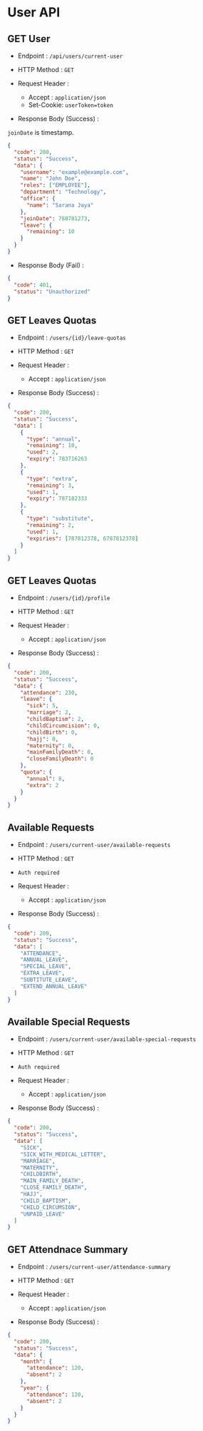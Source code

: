 # User API

## GET User

- Endpoint : `/api/users/current-user`
- HTTP Method : `GET`

- Request Header :
  - Accept : `application/json`
  - Set-Cookie: `userToken=token`
- Response Body (Success) :

`joinDate` is timestamp.

```json
{
  "code": 200,
  "status": "Success",
  "data": {
    "username": "example@example.com",
    "name": "John Doe",
    "roles": ["EMPLOYEE"],
    "department": "Technology",
    "office": {
      "name": "Sarana Jaya"
    },
    "joinDate": 788781273,
    "leave": {
      "remaining": 10
    }
  }
}
```

- Response Body (Fail) :

```json
{
  "code": 401,
  "status": "Unauthorized"
}
```

## GET Leaves Quotas

- Endpoint : `/users/{id}/leave-quotas`
- HTTP Method : `GET`

- Request Header :
  - Accept : `application/json`
- Response Body (Success) :

```json
{
  "code": 200,
  "status": "Success",
  "data": [
    {
      "type": "annual",
      "remaining": 10,
      "used": 2,
      "expiry": 783716263
    },
    {
      "type": "extra",
      "remaining": 3,
      "used": 1,
      "expiry": 787182333
    },
    {
      "type": "substitute",
      "remaining": 2,
      "used": 1,
      "expiries": [787812378, 6787812378]
    }
  ]
}
```

## GET Leaves Quotas

- Endpoint : `/users/{id}/profile`
- HTTP Method : `GET`

- Request Header :
  - Accept : `application/json`
- Response Body (Success) :

```json
{
  "code": 200,
  "status": "Success",
  "data": {
    "attendance": 230,
    "leave": {
      "sick": 5,
      "marriage": 2,
      "childBaptism": 2,
      "childCircumcision": 0,
      "childBirth": 0,
      "hajj": 0,
      "maternity": 0,
      "mainFamilyDeath": 0,
      "closeFamilyDeath": 0
    },
    "quota": {
      "annual": 8,
      "extra": 2
    }
  }
}
```

## Available Requests

- Endpoint : `/users/current-user/available-requests`
- HTTP Method : `GET`
- `Auth required`
- Request Header :

  - Accept : `application/json`

- Response Body (Success) :

```json
{
  "code": 200,
  "status": "Success",
  "data": [
    "ATTENDANCE",
    "ANNUAL_LEAVE",
    "SPECIAL_LEAVE",
    "EXTRA_LEAVE",
    "SUBTITUTE_LEAVE",
    "EXTEND_ANNUAL_LEAVE"
  ]
}
```

## Available Special Requests

- Endpoint : `/users/current-user/available-special-requests`
- HTTP Method : `GET`
- `Auth required`
- Request Header :

  - Accept : `application/json`

- Response Body (Success) :

```json
{
  "code": 200,
  "status": "Success",
  "data": [
    "SICK",
    "SICK_WITH_MEDICAL_LETTER",
    "MARRIAGE",
    "MATERNITY",
    "CHILDBIRTH",
    "MAIN_FAMILY_DEATH",
    "CLOSE_FAMILY_DEATH",
    "HAJJ",
    "CHILD_BAPTISM",
    "CHILD_CIRCUMSION",
    "UNPAID_LEAVE"
  ]
}
```

## GET Attendnace Summary

- Endpoint : `/users/current-user/attendance-summary`
- HTTP Method : `GET`

- Request Header :
  - Accept : `application/json`
- Response Body (Success) :

```json
{
  "code": 200,
  "status": "Success",
  "data": {
    "month": {
      "attendance": 120,
      "absent": 2
    },
    "year": {
      "attendance": 120,
      "absent": 2
    }
  }
}
```
